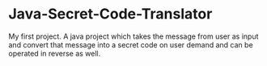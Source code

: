 # Java-Secret-Code-Translator
My first project. A java project which takes the message from user as input and convert that message into a secret code on user demand and can be operated in reverse as well.
